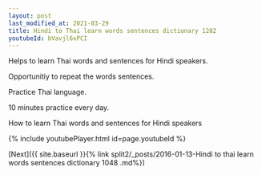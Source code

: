 ```yaml
---
layout: post
last_modified_at: 2021-03-29
title: Hindi to Thai learn words sentences dictionary 1282 
youtubeId: bVavjl6xPCI
---
```

 
 
Helps to learn Thai words and sentences for Hindi speakers.

Opportunitiy to repeat the words sentences. 

Practice Thai language. 
 
10 minutes practice every day. 
 
How to learn Thai words and sentences for Hindi speakers 
 
{% include youtubePlayer.html id=page.youtubeId %}
 
 
[Next]({{ site.baseurl }}{% link  split2/_posts/2016-01-13-Hindi to thai learn words sentences dictionary 1048 .md%})
 
